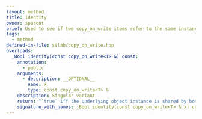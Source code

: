 ```yaml
---
layout: method
title: identity
owner: sparent
brief: Used to see if two copy_on_write items refer to the same instance.
tags:
  - method
defined-in-file: stlab/copy_on_write.hpp
overloads:
  _Bool identity(const copy_on_write<T> &) const:
    annotation:
      - public
    arguments:
      - description: __OPTIONAL__
        name: x
        type: const copy_on_write<T> &
    description: Singular variant
    return: "`true` iff the underlying object instance is shared by both objects. `false` otherwise."
    signature_with_names: _Bool identity(const copy_on_write<T> & x) const
---
```

